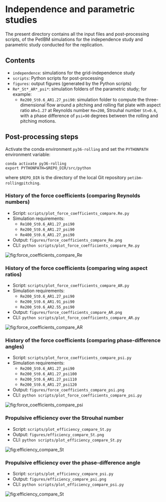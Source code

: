 # Independence and parametric studies

The present directory contains all the input files and post-processing scripts, of the PetIBM simulations for the independence study and parametric study conducted for the replication.

## Contents

* `independence`: simulations for the grid-independence study
* `scripts`: Python scripts for post-processing
* `figures`: output figures (generated by the Python scripts)
* `Re*_St*_AR*_psi*`: simulation folders of the parametric study; for example:
  * `Re200_St0.6_AR1.27_psi90`: simulation folder to compute the three-dimensional flow around a pitching and rolling flat plate with aspect ratio `AR=1.27` at Reynolds number `Re=200`, Strouhal number `St=0.6`, with a phase difference of `psi=90` degrees between the rolling and pitching motions.

## Post-processing steps

Activate the conda environment `py36-rolling` and set the `PYTHONPATH` environment variable:

```shell
conda activate py36-rolling
export PYTHONPATH=$REPO_DIR/src/python
```

where `$REPO_DIR` is the directory of the local Git repository `petibm-rollingpitching`.

### History of the force coefficients (comparing Reynolds numbers)

* Script: `scripts/plot_force_coefficients_compare.Re.py`
* Simulation requirements:
  * `Re100_St0.6_AR1.27_psi90`
  * `Re200_St0.6_AR1.27_psi90`
  * `Re400_St0.6_AR1.27_psi90`
* Output: `figures/force_coefficients_compare_Re.png`
* CLI: `python scripts/plot_force_coefficients_compare_Re.py`

![fig:force_coefficients_compare_Re](figures/force_coefficients_compare_Re.png)

### History of the force coefficients (comparing wing aspect ratios)

* Script: `scripts/plot_force_coefficients_compare_AR.py`
* Simulation requirements:
  * `Re200_St0.6_AR1.27_psi90`
  * `Re200_St0.6_AR1.91_psi90`
  * `Re200_St0.6_AR2.55_psi90`
* Output: `figures/force_coefficients_compare_AR.png`
* CLI: `python scripts/plot_force_coefficients_compare_AR.py`

![fig:force_coefficients_compare_AR](figures/force_coefficients_compare_AR.png)

### History of the force coefficients (comparing phase-difference angles)

* Script: `scripts/plot_force_coefficients_compare_psi.py`
* Simulation requirements:
  * `Re200_St0.6_AR1.27_psi90`
  * `Re200_St0.6_AR1.27_psi100`
  * `Re200_St0.6_AR1.27_psi110`
  * `Re200_St0.6_AR1.27_psi120`
* Output: `figures/force_coefficients_compare_psi.png`
* CLI: `python scripts/plot_force_coefficients_compare_psi.py`

![fig:force_coefficients_compare_psi](figures/force_coefficients_compare_psi.png)

### Propulsive efficiency over the Strouhal number

* Script: `scripts/plot_efficiency_compare_St.py`
* Output: `figures/efficiency_compare_St.png`
* CLI: `python scripts/plot_efficiency_compare_St.py`

![fig:efficiency_compare_St](figures/efficiency_compare_St.png)

### Propulsive efficiency over the phase-difference angle

* Script: `scripts/plot_efficiency_compare_psi.py`
* Output: `figures/efficiency_compare_psi.png`
* CLI: `python scripts/plot_efficiency_compare_psi.py`

![fig:efficiency_compare_St](figures/efficiency_compare_psi.png)
